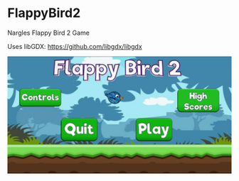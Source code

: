 # FlappyBird2

Nargles Flappy Bird 2 Game

Uses libGDX: https://github.com/libgdx/libgdx

![Alt text](/MainMenuScreenshot.png?raw=true "Main Menu")
